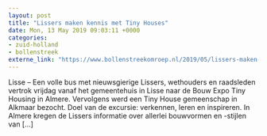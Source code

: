 ```yaml
---
layout: post
title: "Lissers maken kennis met Tiny Houses"
date: Mon, 13 May 2019 09:03:11 +0000
categories: 
- zuid-holland 
- bollenstreek 
externe_link: "https://www.bollenstreekomroep.nl/2019/05/lissers-maken-kennis-met-tiny-houses/"
---
```


Lisse &#8211; Een volle bus met nieuwsgierige Lissers, wethouders en raadsleden vertrok vrijdag vanaf het gemeentehuis in Lisse naar de Bouw Expo Tiny Housing in Almere. Vervolgens werd een Tiny House gemeenschap in Alkmaar bezocht. Doel van de excursie: verkennen, leren en inspireren. In Almere kregen de Lissers informatie over allerlei bouwvormen en -stijlen van [&#8230;]
